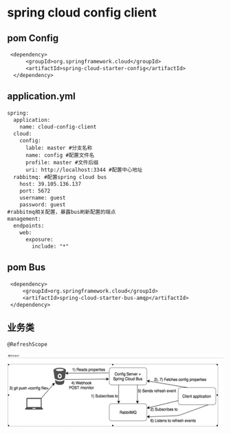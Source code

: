 # spring cloud config client
## pom Config
     <dependency>
          <groupId>org.springframework.cloud</groupId>
          <artifactId>spring-cloud-starter-config</artifactId>
      </dependency>
## application.yml
    spring:
      application:
        name: cloud-config-client
      cloud:
        config:
          lable: master #分支名称
          name: config #配置文件名
          profile: master #文件后缀
          uri: http://localhost:3344 #配置中心地址
      rabbitmq: #配置spring cloud bus
        host: 39.105.136.137
        port: 5672
        username: guest
        password: guest
    #rabbitmq相关配置，暴露bus刷新配置的端点
    management:
      endpoints:
        web:
          exposure:
            include: "*"
## pom Bus
     <dependency>
         <groupId>org.springframework.cloud</groupId>
         <artifactId>spring-cloud-starter-bus-amqp</artifactId>
     </dependency>
## 业务类
    @RefreshScope
    
![Image text](data/bus.jpg)